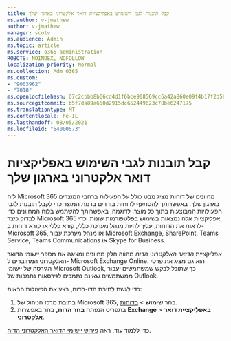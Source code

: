 ```yaml
---
title: קבל תובנות לגבי השימוש באפליקציות דואר אלקטרוני בארגון שלך
ms.author: v-jmathew
author: v-jmathew
manager: scotv
ms.audience: Admin
ms.topic: article
ms.service: o365-administration
ROBOTS: NOINDEX, NOFOLLOW
localization_priority: Normal
ms.collection: Adm_O365
ms.custom:
- "9003962"
- "7018"
ms.openlocfilehash: 67c2cbbb8b66cd4d1f6bce908569cc6a42a860e09f4b17f2d564aba724d0fc41
ms.sourcegitcommit: b5f7da89a650d2915dc652449623c78be6247175
ms.translationtype: MT
ms.contentlocale: he-IL
ms.lasthandoff: 08/05/2021
ms.locfileid: "54000573"
---
```

# <a name="gain-insight-into-the-use-of-email-apps-in-your-organization"></a>קבל תובנות לגבי השימוש באפליקציות דואר אלקטרוני בארגון שלך

לוח Microsoft 365 מחוונים של דוחות מציג מבט כולל על הפעילות ברחבי המוצרים בארגון שלך. באפשרותך להסתעף לדוחות בודדים ברמת המוצר כדי לקבל תובנות לגבי הפעילויות המבוצעות בתוך כל מוצר. לדוגמה, באפשרותך להשתמש בלוח המחוונים כדי לבדוק כיצד Microsoft 365 אפליקציות אלה נמצאות בשימוש בפלטפורמות שונות. כדי לראות את הדוחות, עליך להיות מנהל מערכת כללי, קורא כללי או קורא דוחות ב- Microsoft 365, או מנהל מערכת עבור Microsoft Exchange, SharePoint, Teams Service, Teams Communications או Skype for Business.

אפליקציית *הדואר האלקטרוני הדוח* מהווה חלק מחוונים ומציגה את מספר יישומי הדואר האלקטרוני המחוברים ל- Microsoft Exchange Online. הוא גם מציג את פרטי הגירסה של יישומי Microsoft Outlook, כך שתוכל לבקש שמשתמשים יעבור ממשתמשים שאינם נתמכים לגירסאות נתמכות של Outlook.

כדי לגשת לתיבת הדו-הדוח, בצע את הפעולות הבאות:

1. בתיבת מרכז הניהול של Microsoft 365, בחר **שימוש**  >  [בדוחות](https://go.microsoft.com/fwlink/?linkid=2140342).
2. בתפריט הנפתח **בחר הדוח,** בחר באפשרות **Exchange**  >  **באפליקציית דואר אלקטרוני**.

כדי ללמוד עוד, ראה [פירוש יישומי הדואר האלקטרוני הדוח](https://go.microsoft.com/fwlink/?linkid=2140508).
